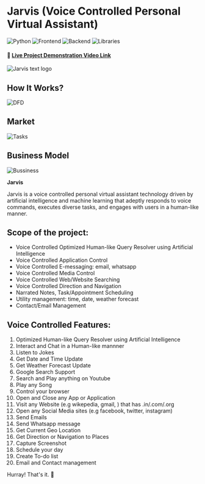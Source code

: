 # Jarvis (Voice Controlled Personal Virtual Assistant)

![Python](https://img.shields.io/badge/Python-3.10-blue) ![Frontend](https://img.shields.io/badge/Frontend-Tkinter-fcba03) ![Backend](https://img.shields.io/badge/Backend-MongoDB-darkgreen) ![Libraries](https://img.shields.io/badge/Libraries-SpeechRecognition_|_GoogleTranslate_|_OpenAI_|_BeautifulSoup_|_PyAutoGUI_|_GeoPy_|_PyWhatKit_|_PyGame_|_PyAudio-red)

#### 🔗 [Live Project Demonstration Video Link](https://youtu.be/s6moWG6B47I?si=7vL11BywWyH08WSu)

![Jarvis text logo]([https://github.com/soumadeep-dey/Jarvis-Personal-Virtual-Assistant/assets/111021618/cbdc154c-ad57-4103-8a77-be89344a8cb0](https://private-user-images.githubusercontent.com/111021618/293291001-cbdc154c-ad57-4103-8a77-be89344a8cb0.PNG?jwt=eyJhbGciOiJIUzI1NiIsInR5cCI6IkpXVCJ9.eyJpc3MiOiJnaXRodWIuY29tIiwiYXVkIjoicmF3LmdpdGh1YnVzZXJjb250ZW50LmNvbSIsImtleSI6ImtleTUiLCJleHAiOjE3MDYzNDM5MTgsIm5iZiI6MTcwNjM0MzYxOCwicGF0aCI6Ii8xMTEwMjE2MTgvMjkzMjkxMDAxLWNiZGMxNTRjLWFkNTctNDEwMy04YTc3LWJlODkzNDRhOGNiMC5QTkc_WC1BbXotQWxnb3JpdGhtPUFXUzQtSE1BQy1TSEEyNTYmWC1BbXotQ3JlZGVudGlhbD1BS0lBVkNPRFlMU0E1M1BRSzRaQSUyRjIwMjQwMTI3JTJGdXMtZWFzdC0xJTJGczMlMkZhd3M0X3JlcXVlc3QmWC1BbXotRGF0ZT0yMDI0MDEyN1QwODIwMThaJlgtQW16LUV4cGlyZXM9MzAwJlgtQW16LVNpZ25hdHVyZT1iZTJhMDQxZjliZjg0ZjdiMDYzMjFhNmU3MWM4YmYyNzVhYjVlNDM3ZDY0ODMzMTQyYjcyNTM2YjU2NmRlMjJlJlgtQW16LVNpZ25lZEhlYWRlcnM9aG9zdCZhY3Rvcl9pZD0wJmtleV9pZD0wJnJlcG9faWQ9MCJ9.GBQwNR4BHtJ7AUr0AyLfBM8PHWKFJ2N2Py3nphG_9vo))


## How It Works?
![DFD](https://github.com/soumadeep-dey/NEMO-Personal-Virtual-Assistant/assets/111021618/76759d02-a698-4d24-9a4a-a6265b304f15)


## Market 

![Tasks](https://github.com/soumadeep-dey/NEMO-Personal-Virtual-Assistant/assets/111021618/c41e4442-3572-479b-b1e4-45f9af094508)

## Business Model

![Bussiness](https://github.com/soumadeep-dey/NEMO-Personal-Virtual-Assistant/assets/111021618/e0ca1f0c-456c-46f4-bd26-4644a5b18ac5)

**Jarvis** 

Jarvis is a voice controlled personal virtual assistant technology driven by artificial intelligence and machine learning that adeptly responds to voice commands, executes diverse tasks, and engages with users in a human-like manner.

## Scope of the project:

* Voice Controlled Optimized Human-like Query Resolver using Artificial Intelligence
* Voice Controlled Application Control
* Voice Controlled E-messaging: email, whatsapp
* Voice Controlled Media Control
* Voice Controlled Web/Website Searching
* Voice Controlled Direction and Navigation
* Narrated Notes, Task/Appointment Scheduling
* Utility management: time, date, weather forecast
* Contact/Email Management

## Voice Controlled Features:

1. Optimized Human-like Query Resolver using Artificial Intelligence
2. Interact and Chat in a Human-like mannner
3. Listen to Jokes
4. Get Date and Time Update
5. Get Weather Forecast Update
6. Google Search Support
7. Search and Play anything on Youtube
8. Play any Song
9. Control your browser
10. Open and Close any App or Application
11. Visit any Website (e.g wikepedia, gmail, ) that has .in/.com/.org
12. Open any Social Media sites (e.g facebook, twitter, instagram)
13. Send Emails
14. Send Whatsapp message
15. Get Current Geo Location
16. Get Direction or Navigation to Places
17. Capture Screenshot
18. Schedule your day
19. Create To-do list
20. Email and Contact management



Hurray! That's it. 🥳
